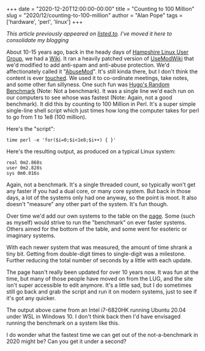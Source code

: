 +++
date = "2020-12-20T12:00:00-00:00"
title = "Counting to 100 Million"
slug = "2020/12/counting-to-100-million"
author = "Alan Pope"
tags = ['hardware', 'perl', 'linux']
+++

*This article previously appeared on [listed.to](https://listed.to/@popey/17544/counting-to-100-million). I've moved it here to consolidate my blogging*

About 10-15 years ago, back in the heady days of [Hampshire Linux User Group](http://www.hants.lug.org.uk/), we had a [Wiki](http://www.hants.lug.org.uk/wiki). It ran a heavily patched version of [UseModWiki](http://www.usemod.com/cgi-bin/wiki.pl) that we'd modified to add anti-spam and anti-abuse protection. We'd affectionately called it "[AbuseMod](http://www.hants.lug.org.uk/wiki/AbuseMod)". It's still kinda there, but I don't think the content is ever [touched](http://www.hants.lug.org.uk/wiki/RecentChanges).
We used it to co-ordinate meetings, take notes, and some other fun sillyness. One such fun was [Hugo's Random Benchmark](https://web.archive.org/web/20160328134739/https://www.hants.lug.org.uk/wiki/HugoRandomBenchmark) (Note: Not a benchmark). It was a single line we'd each run on our computers to see whose was fastest (Note: Again, not a good benchmark). It did this by counting to 100 Million in Perl. It's a super simple single-line shell script which just times how long the computer takes for perl to go from 1 to 1e8 (100 million).

Here's the "script":

`time perl -e 'for($i=0;$i<1e8;$i++) { }'`

Here's the resulting output, as produced on a typical Linux system:
```
real 0m2.868s
user 0m2.828s
sys 0m0.016s
```
Again, not a benchmark. It's a single threaded count, so typically won't get any faster if you had a dual core, or many core system. But back in those days, a lot of the systems only had one anyway, so the point is moot. It also doesn't "measure" any other part of the system. It's fun though.

Over time we'd add our own systems to the table on the [page]([http://www.hants.lug.org.uk/wiki/HugoRandomBenchmark](https://web.archive.org/web/20160328134739/https://www.hants.lug.org.uk/wiki/HugoRandomBenchmark)). Some (such as myself) would strive to run the "benchmark" on ever faster systems. Others aimed for the bottom of the table, and some went for esoteric or imaginary systems.

With each newer system that was measured, the amount of time shrank a tiny bit. Getting from double-digit times to single-digit was a milestone. Further reducing the total number of seconds by a little with each update. 

The page hasn't really been updated for over 10 years now. It was fun at the time, but many of those people have moved on from the LUG, and the site isn't super accessible to edit anymore. It's a little sad, but I do sometimes still go back and grab the script and run it on modern systems, just to see if it's got any quicker.

The output above came from an Intel i7-6820HK running Ubuntu 20.04 under WSL in Windows 10. I don't think back then I'd have envisaged running the benchmark on a system like this. 

I do wonder what the fastest time we can get out of the not-a-benchmark in 2020 might be? Can you get it under a second?

